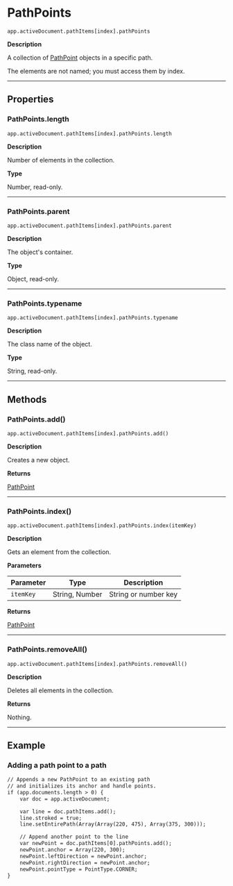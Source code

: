 # PathPoints

`app.activeDocument.pathItems[index].pathPoints`

**Description**

A collection of [PathPoint](./PathPoint.md) objects in a specific path.

The elements are not named; you must access them by index.

---

## Properties

### PathPoints.length

`app.activeDocument.pathItems[index].pathPoints.length`

**Description**

Number of elements in the collection.

**Type**

Number, read-only.

---

### PathPoints.parent

`app.activeDocument.pathItems[index].pathPoints.parent`

**Description**

The object's container.

**Type**

Object, read-only.

---

### PathPoints.typename

`app.activeDocument.pathItems[index].pathPoints.typename`

**Description**

The class name of the object.

**Type**

String, read-only.

---

## Methods

### PathPoints.add()

`app.activeDocument.pathItems[index].pathPoints.add()`

**Description**

Creates a new object.

**Returns**

[PathPoint](./PathPoint.md)

---

### PathPoints.index()

`app.activeDocument.pathItems[index].pathPoints.index(itemKey)`

**Description**

Gets an element from the collection.

**Parameters**

| Parameter   | Type           | Description          |
|-------------|----------------|----------------------|
| `itemKey`   | String, Number | String or number key |

**Returns**

[PathPoint](./PathPoint.md)

---

### PathPoints.removeAll()

`app.activeDocument.pathItems[index].pathPoints.removeAll()`

**Description**

Deletes all elements in the collection.

**Returns**

Nothing.

---

## Example

### Adding a path point to a path

```default
// Appends a new PathPoint to an existing path
// and initializes its anchor and handle points.
if (app.documents.length > 0) {
    var doc = app.activeDocument;

    var line = doc.pathItems.add();
    line.stroked = true;
    line.setEntirePath(Array(Array(220, 475), Array(375, 300)));

    // Append another point to the line
    var newPoint = doc.pathItems[0].pathPoints.add();
    newPoint.anchor = Array(220, 300);
    newPoint.leftDirection = newPoint.anchor;
    newPoint.rightDirection = newPoint.anchor;
    newPoint.pointType = PointType.CORNER;
}
```
